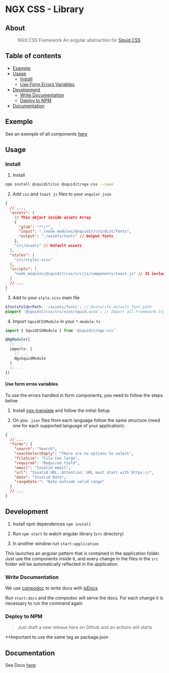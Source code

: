 # NGX CSS - Library

## About

> NGX CSS Framework An angular abstraction for [Squid CSS](https://github.com/squidit/css)

## Table of contents

- [Example](#example)
- [Usage](#usage)
  - [Install](#install)
  - [Use Form Errors Variables](#use-form-errors-variables)
- [Development](#development)
  - [Write Documentation](#write-documentation)
  - [Deploy to NPM](#deploy-to-npm)
- [Documentation](#documentation)

## Exemple

See an exemple of all components [here](https://css.squidit.com.br/styleguide)

## Usage

### Install

1. Install

```bash
npm install @squidit/css @squidit/ngx-css --save
```

2. Add `css` and `toast js` files to your `angular.json`

```json
{
  // ...,
  "assets": [
    // This object inside assets Array
    {
      "glob": "**/*",
      "input": "./node_modules/@squidit/css/dist/fonts",
      "output": "./assets/fonts" // Output fonts
    },
    "src/assets" // Default assets
  ],
  "styles": [
    "src/styles.scss"
  ],
  "scripts": [
    "node_modules/@squidit/css/src/js/components/toast.js" // JS includes
  ]
  // ...
}
```

3. Add to your `style.scss` main file

```scss
$fontsFolderPath: '/assets/fonts'; // Overwrite default font path
@import '@squidit/css/src/scss/squid.scss'; // Import all Framework Styles
```

4. Import `SquidCSSModule` in your `*.module.ts`

```ts
import { SquidCSSModule } from '@squidit/ngx-css'

@NgModule({
  // ...
  imports: [
    // ...
    NgxSquidModule
  ]
  // ...
})
```

#### Use form erros variables

To use the errors handled in form components, you need to follow the steps below

1. Install [ngx-translate](https://github.com/ngx-translate/core) and follow the initial Setup

2. On you `.json` files from each language follow the same structure (need one for each supported language of your application):

```json
{
  // ...
  "forms": {
    "search": "Search",
    "seachSelectEmpty": "There are no options to select",
    "fileSize": "File too large",
    "required": "Required field",
    "email": "Invalid email",
    "url": "Invalid URL. Attention: URL must start with https://",
    "date": "Invalid Date",
    "rangeDate:": "Date outside valid range"
  }
  // ...
}
```

## Development

1. Install npm dependences `npm install`

2. Run `npm start` to watch angular library (`src` directory)

3. In another window run `start:application`

This launches an angular pattern that is contained in the application folder. Just use the components inside it, and every change in the files in the `src` folder will be automatically reflected in the application.

### Write Documentation

We use [compodoc](https://github.com/compodoc/compodoc) to write docs with [jsDocs](https://jsdoc.app/)

Run `start:docs` and the compodoc will serve the docs. For each change it is necessary to run the command again

### Deploy to NPM

> Just draft a new release here on Github and an actions will starts

**Important to use the same tag as package.json

## Documentation

See Docs [here](https://ngx-css.squidit.com.br)
